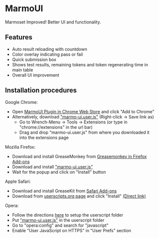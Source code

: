 MarmoUI
=======

Marmoset Improved! Better UI and functionality.

Features
-----
* Auto result reloading with countdown
* Color overlay indicating pass or fail
* Quick submission box
* Shows test results, remaining tokens and token regenerating time in main table
* Overall UI improvement


Installation procedures
-----

Google Chrome:
* Open [MarmoUI Plugin in Chrome Web Store](https://chrome.google.com/webstore/detail/marmoui/plhonglcpnmkaafmedmbcelnbjlkmfid) and click "Add to Chrome"
* Alternatively, download ["marmo-ui.user.js"](http://userscripts.org/scripts/source/157749.user.js) (Right-click -> Save link as)
    * Go to Wrench-Menu -> Tools -> Extensions (or type in "chrome://extensions" in the url bar)
    * Drag and drop "marmo-ui.user.js" from where you downloaded it into the extensions page

Mozilla Firefox:
* Download and install GreaseMonkey from [Greasemonkey in Firefox Add-ons](https://addons.mozilla.org/en-US/firefox/addon/greasemonkey/)
* Download and install ["marmo-ui.user.js"](http://userscripts.org/scripts/source/157749.user.js)
* Wait for the popup and click on "Install" button

Apple Safari:
* Download and install GreaseKit from [Safari Add-ons](http://safariaddons.com/en-US/safari/addon/43)
* Download from [userscripts.org page](http://userscripts.org/scripts/show/157749) and click "Install" [(Direct link)](http://userscripts.org/scripts/source/157749.user.js)

Opera:
* Follow the directions [here](http://www.opera.com/docs/userjs/using/#writingscripts) to setup the userscript folder
* Put ["marmo-ui.user.js"](http://userscripts.org/scripts/source/157749.user.js) in the userscript folder
* Go to "opera:config" and search for "javascript"
* Enable "User JavaScript on HTTPS" in "User Prefs" section
